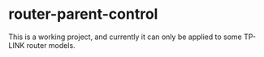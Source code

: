 # router-parent-control

This is a working project, and currently it can only be applied to some TP-LINK router models.
